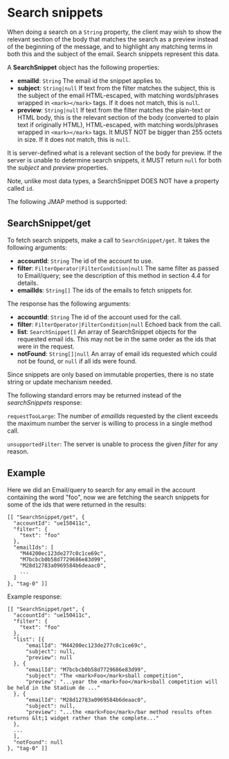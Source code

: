 # Search snippets

When doing a search on a `String` property, the client may wish to show the relevant section of the body that matches the search as a preview instead of the beginning of the message, and to highlight any matching terms in both this and the subject of the email. Search snippets represent this data.

A **SearchSnippet** object has the following properties:

- **emailId**: `String`
  The email id the snippet applies to.
- **subject**: `String|null`
  If text from the filter matches the subject, this is the subject of the email HTML-escaped, with matching words/phrases wrapped in `<mark></mark>` tags. If it does not match, this is `null`.
- **preview**: `String|null`
  If text from the filter matches the plain-text or HTML body, this is the relevant section of the body (converted to plain text if originally HTML), HTML-escaped, with matching words/phrases wrapped in `<mark></mark>` tags. It MUST NOT be bigger than 255 octets in size. If it does not match, this is `null`.

It is server-defined what is a relevant section of the body for preview. If the server is unable to determine search snippets, it MUST return `null` for both the *subject* and *preview* properties.

Note, unlike most data types, a SearchSnippet DOES NOT have a property called `id`.

The following JMAP method is supported:

## SearchSnippet/get

To fetch search snippets, make a call to `SearchSnippet/get`. It takes the following arguments:

- **accountId**: `String`
  The id of the account to use.
- **filter**: `FilterOperator|FilterCondition|null`
  The same filter as passed to Email/query; see the description of this method in section 4.4 for details.
- **emailIds**: `String[]`
  The ids of the emails to fetch snippets for.

The response has the following arguments:

- **accountId**: `String`
  The id of the account used for the call.
- **filter**: `FilterOperator|FilterCondition|null`
  Echoed back from the call.
- **list**: `SearchSnippet[]`
  An array of SearchSnippet objects for the requested email ids. This may not be in the same order as the ids that were in the request.
- **notFound**: `String[]|null`
  An array of email ids requested which could not be found, or `null` if all
  ids were found.

Since snippets are only based on immutable properties, there is no state string or update mechanism needed.

The following standard errors may be returned instead of the *searchSnippets* response:

`requestTooLarge`: The number of *emailIds* requested by the client exceeds the maximum number the server is willing to process in a single method call.

`unsupportedFilter`: The server is unable to process the given *filter* for any reason.

## Example

Here we did an Email/query to search for any email in the account containing the word "foo", now we are fetching the search snippets for some of the ids that were returned in the results:

    [[ "SearchSnippet/get", {
      "accountId": "ue150411c",
      "filter": {
        "text": "foo"
      },
      "emailIds": [
        "M44200ec123de277c0c1ce69c",
        "M7bcbcb0b58d7729686e83d99",
        "M28d12783a0969584b6deaac0",
        ...
      ]
    }, "tag-0" ]]

Example response:

    [[ "SearchSnippet/get", {
      "accountId": "ue150411c",
      "filter": {
        "text": "foo"
      },
      "list": [{
          "emailId": "M44200ec123de277c0c1ce69c",
          "subject": null,
          "preview": null
      }, {
          "emailId": "M7bcbcb0b58d7729686e83d99",
          "subject": "The <mark>Foo</mark>sball competition",
          "preview": "...year the <mark>foo</mark>sball competition will be held in the Stadium de ..."
      }, {
          "emailId": "M28d12783a0969584b6deaac0",
          "subject": null,
          "preview": "...the <mark>Foo</mark>/bar method results often returns &lt;1 widget rather than the complete..."
      },
      ...
      ],
      "notFound": null
    }, "tag-0" ]]
